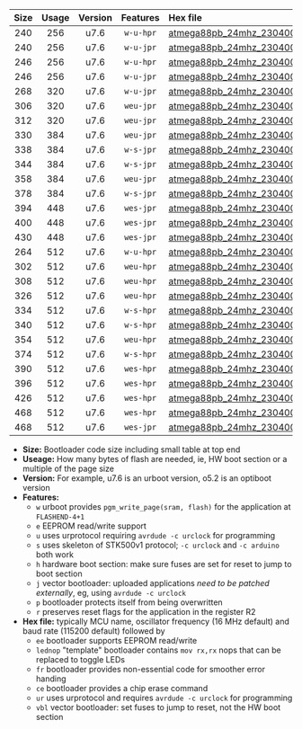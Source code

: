 |Size|Usage|Version|Features|Hex file|
|:-:|:-:|:-:|:-:|:--|
|240|256|u7.6|`w-u-hpr`|[atmega88pb_24mhz_230400bps_ur.hex](https://raw.githubusercontent.com/stefanrueger/urboot/main//atmega88pb_24mhz_230400bps_ur.hex)|
|240|256|u7.6|`w-u-jpr`|[atmega88pb_24mhz_230400bps_ur_vbl.hex](https://raw.githubusercontent.com/stefanrueger/urboot/main//atmega88pb_24mhz_230400bps_ur_vbl.hex)|
|246|256|u7.6|`w-u-hpr`|[atmega88pb_24mhz_230400bps_lednop_ur.hex](https://raw.githubusercontent.com/stefanrueger/urboot/main//atmega88pb_24mhz_230400bps_lednop_ur.hex)|
|246|256|u7.6|`w-u-jpr`|[atmega88pb_24mhz_230400bps_lednop_ur_vbl.hex](https://raw.githubusercontent.com/stefanrueger/urboot/main//atmega88pb_24mhz_230400bps_lednop_ur_vbl.hex)|
|268|320|u7.6|`w-u-jpr`|[atmega88pb_24mhz_230400bps_lednop_fr_ur_vbl.hex](https://raw.githubusercontent.com/stefanrueger/urboot/main//atmega88pb_24mhz_230400bps_lednop_fr_ur_vbl.hex)|
|306|320|u7.6|`weu-jpr`|[atmega88pb_24mhz_230400bps_ee_ur_vbl.hex](https://raw.githubusercontent.com/stefanrueger/urboot/main//atmega88pb_24mhz_230400bps_ee_ur_vbl.hex)|
|312|320|u7.6|`weu-jpr`|[atmega88pb_24mhz_230400bps_ee_lednop_ur_vbl.hex](https://raw.githubusercontent.com/stefanrueger/urboot/main//atmega88pb_24mhz_230400bps_ee_lednop_ur_vbl.hex)|
|330|384|u7.6|`weu-jpr`|[atmega88pb_24mhz_230400bps_ee_lednop_fr_ur_vbl.hex](https://raw.githubusercontent.com/stefanrueger/urboot/main//atmega88pb_24mhz_230400bps_ee_lednop_fr_ur_vbl.hex)|
|338|384|u7.6|`w-s-jpr`|[atmega88pb_24mhz_230400bps_vbl.hex](https://raw.githubusercontent.com/stefanrueger/urboot/main//atmega88pb_24mhz_230400bps_vbl.hex)|
|344|384|u7.6|`w-s-jpr`|[atmega88pb_24mhz_230400bps_lednop_vbl.hex](https://raw.githubusercontent.com/stefanrueger/urboot/main//atmega88pb_24mhz_230400bps_lednop_vbl.hex)|
|358|384|u7.6|`weu-jpr`|[atmega88pb_24mhz_230400bps_ee_lednop_fr_ce_ur_vbl.hex](https://raw.githubusercontent.com/stefanrueger/urboot/main//atmega88pb_24mhz_230400bps_ee_lednop_fr_ce_ur_vbl.hex)|
|378|384|u7.6|`w-s-jpr`|[atmega88pb_24mhz_230400bps_lednop_fr_vbl.hex](https://raw.githubusercontent.com/stefanrueger/urboot/main//atmega88pb_24mhz_230400bps_lednop_fr_vbl.hex)|
|394|448|u7.6|`wes-jpr`|[atmega88pb_24mhz_230400bps_ee_vbl.hex](https://raw.githubusercontent.com/stefanrueger/urboot/main//atmega88pb_24mhz_230400bps_ee_vbl.hex)|
|400|448|u7.6|`wes-jpr`|[atmega88pb_24mhz_230400bps_ee_lednop_vbl.hex](https://raw.githubusercontent.com/stefanrueger/urboot/main//atmega88pb_24mhz_230400bps_ee_lednop_vbl.hex)|
|430|448|u7.6|`wes-jpr`|[atmega88pb_24mhz_230400bps_ee_lednop_fr_vbl.hex](https://raw.githubusercontent.com/stefanrueger/urboot/main//atmega88pb_24mhz_230400bps_ee_lednop_fr_vbl.hex)|
|264|512|u7.6|`w-u-hpr`|[atmega88pb_24mhz_230400bps_lednop_fr_ur.hex](https://raw.githubusercontent.com/stefanrueger/urboot/main//atmega88pb_24mhz_230400bps_lednop_fr_ur.hex)|
|302|512|u7.6|`weu-hpr`|[atmega88pb_24mhz_230400bps_ee_ur.hex](https://raw.githubusercontent.com/stefanrueger/urboot/main//atmega88pb_24mhz_230400bps_ee_ur.hex)|
|308|512|u7.6|`weu-hpr`|[atmega88pb_24mhz_230400bps_ee_lednop_ur.hex](https://raw.githubusercontent.com/stefanrueger/urboot/main//atmega88pb_24mhz_230400bps_ee_lednop_ur.hex)|
|326|512|u7.6|`weu-hpr`|[atmega88pb_24mhz_230400bps_ee_lednop_fr_ur.hex](https://raw.githubusercontent.com/stefanrueger/urboot/main//atmega88pb_24mhz_230400bps_ee_lednop_fr_ur.hex)|
|334|512|u7.6|`w-s-hpr`|[atmega88pb_24mhz_230400bps.hex](https://raw.githubusercontent.com/stefanrueger/urboot/main//atmega88pb_24mhz_230400bps.hex)|
|340|512|u7.6|`w-s-hpr`|[atmega88pb_24mhz_230400bps_lednop.hex](https://raw.githubusercontent.com/stefanrueger/urboot/main//atmega88pb_24mhz_230400bps_lednop.hex)|
|354|512|u7.6|`weu-hpr`|[atmega88pb_24mhz_230400bps_ee_lednop_fr_ce_ur.hex](https://raw.githubusercontent.com/stefanrueger/urboot/main//atmega88pb_24mhz_230400bps_ee_lednop_fr_ce_ur.hex)|
|374|512|u7.6|`w-s-hpr`|[atmega88pb_24mhz_230400bps_lednop_fr.hex](https://raw.githubusercontent.com/stefanrueger/urboot/main//atmega88pb_24mhz_230400bps_lednop_fr.hex)|
|390|512|u7.6|`wes-hpr`|[atmega88pb_24mhz_230400bps_ee.hex](https://raw.githubusercontent.com/stefanrueger/urboot/main//atmega88pb_24mhz_230400bps_ee.hex)|
|396|512|u7.6|`wes-hpr`|[atmega88pb_24mhz_230400bps_ee_lednop.hex](https://raw.githubusercontent.com/stefanrueger/urboot/main//atmega88pb_24mhz_230400bps_ee_lednop.hex)|
|426|512|u7.6|`wes-hpr`|[atmega88pb_24mhz_230400bps_ee_lednop_fr.hex](https://raw.githubusercontent.com/stefanrueger/urboot/main//atmega88pb_24mhz_230400bps_ee_lednop_fr.hex)|
|468|512|u7.6|`wes-hpr`|[atmega88pb_24mhz_230400bps_ee_lednop_fr_ce.hex](https://raw.githubusercontent.com/stefanrueger/urboot/main//atmega88pb_24mhz_230400bps_ee_lednop_fr_ce.hex)|
|468|512|u7.6|`wes-jpr`|[atmega88pb_24mhz_230400bps_ee_lednop_fr_ce_vbl.hex](https://raw.githubusercontent.com/stefanrueger/urboot/main//atmega88pb_24mhz_230400bps_ee_lednop_fr_ce_vbl.hex)|

- **Size:** Bootloader code size including small table at top end
- **Useage:** How many bytes of flash are needed, ie, HW boot section or a multiple of the page size
- **Version:** For example, u7.6 is an urboot version, o5.2 is an optiboot version
- **Features:**
  + `w` urboot provides `pgm_write_page(sram, flash)` for the application at `FLASHEND-4+1`
  + `e` EEPROM read/write support
  + `u` uses urprotocol requiring `avrdude -c urclock` for programming
  + `s` uses skeleton of STK500v1 protocol; `-c urclock` and `-c arduino` both work
  + `h` hardware boot section: make sure fuses are set for reset to jump to boot section
  + `j` vector bootloader: uploaded applications *need to be patched externally*, eg, using `avrdude -c urclock`
  + `p` bootloader protects itself from being overwritten
  + `r` preserves reset flags for the application in the register R2
- **Hex file:** typically MCU name, oscillator frequency (16 MHz default) and baud rate (115200 default) followed by
  + `ee` bootloader supports EEPROM read/write
  + `lednop` "template" bootloader contains `mov rx,rx` nops that can be replaced to toggle LEDs
  + `fr` bootloader provides non-essential code for smoother error handing
  + `ce` bootloader provides a chip erase command
  + `ur` uses urprotocol and requires `avrdude -c urclock` for programming
  + `vbl` vector bootloader: set fuses to jump to reset, not the HW boot section
